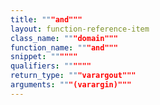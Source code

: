 ```yaml
---
title: """and"""
layout: function-reference-item
class_name: """domain"""
function_name: """and"""
snippet: """"""
qualifiers: """"""
return_type: """varargout"""
arguments: """(varargin)"""
---
```


